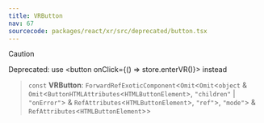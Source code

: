 ```yaml
---
title: VRButton
nav: 67
sourcecode: packages/react/xr/src/deprecated/button.tsx
---
```


> [!CAUTION]
> Deprecated: use <button onClick={() => store.enterVR()}> instead

> `const` **VRButton**: `ForwardRefExoticComponent`\<`Omit`\<`Omit`\<`object` & `Omit`\<`ButtonHTMLAttributes`\<`HTMLButtonElement`\>, `"children"` \| `"onError"`\> & `RefAttributes`\<`HTMLButtonElement`\>, `"ref"`\>, `"mode"`\> & `RefAttributes`\<`HTMLButtonElement`\>\>

